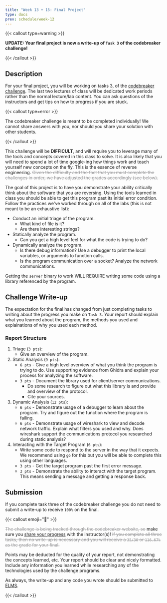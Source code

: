 ```yaml
---
title: "Week 13 + 15: Final Project"
type: docs
prev: schedule/week-12
---
```


{{< callout type=warning >}}

**UPDATE: Your final project is now a write-up of `Task 3` of the codebreaker
challenge!**

{{< /callout >}}

## Description

For your final project, you will be working on tasks 3, of the
[codebreaker challenge](https://nsa-codebreaker.org/challenge). The last two
lectures of class will be dedicated work periods rather than the normal
lecture/lab content. You can ask questions of the instructors and get tips on
how to progress if you are stuck.

{{< callout type=error >}}

The codebreaker challenge is meant to be completed individually! We cannot share
answers with you, nor should you share your solution with other students.

{{< /callout >}}

This challenge will be **DIFFICULT**, and will require you to leverage many of
the tools and concepts covered in this class to solve. It is also likely that
you will need to spend a lot of time google-ing how things work and teach
yourself new concepts on the fly. This is the essence of reverse engineering.
<span style="color: #939395">~~Given the difficulty and the fact that you must
complete the challenges in order, we have adjusted the grades accordingly (see
below).~~</span>

The goal of this project is to have you demonstrate your ability critically
think about the software that you are reversing. Using the tools learned in
class you should be able to get this program past its initial error condition.
Follow the practices we've worked through on all of the labs (this is not meant
to be an exhaustive list):

- Conduct an initial triage of the program.
  - What kind of file is it?
  - Are there interesting strings?
- Statically analyze the program.
  - Can you get a high level feel for what the code is trying to do?
- Dynamically analyze the program.
  - Is there debug information? Use a debugger to print the local variables, or
    arguments to function calls.
  - Is the program communication over a socket? Analyze the network
    communications.

Getting the `server` binary to work WILL REQUIRE writing some code using a
library referenced by the program.

## Challenge Write-up

The expectation for the final has changed from just completing tasks to writing
about the progress you make on `Task 3`. Your report should explain what you
learned about the program, the methods you used and explainations of why you
used each method.

### Report Structure

1. Triage (`3 pts`):
   - Give an overview of the program.
1. Static Analysis (`9 pts`):
   - `6 pts` - Give a high level overview of what you think the program is
     trying to do. Use supporting evidence from Ghidra and explain your process
     for analyzing the software.
   - `3 pts` - Document the library used for client/server communications.
     - Do some research to figure out what this library is and provide and
       overview of the protocol.
     - Cite your sources.
1. Dynamic Analysis (`12 pts`):
   - `6 pts` - Demonstrate usage of a debugger to learn about the program. Try
     and figure out the function where the program is failing.
   - `6 pts` - Demonstrate usage of wireshark to view and decode network
     traffic. Explain what filters you used and why. Does wireshark support the
     communications protocol you researched during static analysis?
1. Interacting with the Target Program (`6 pts`):
   - Write some code to respond to the server in the way that it expects. We
     recommend using `go` for this but you will be able to complete this using
     other languages.
   - `3 pts` - Get the target program past the first error message.
   - `3 pts` - Demonstrate the ability to interact with the target program. This
     means sending a message and getting a response back.

## Submission

If you complete task three of the codebreaker challenge you do not need to
submit a write-up to receive `100%` on the final.

{{< callout emoji="📝" >}}

<span style="color: #939395">~~The challenge is being tracked through the
codebreaker website, so~~</span> make sure you
[share your progress](/schedule/week-12/hw/) with the instructor(s)!
<span style="color: #939395">~~If you complete all three tasks, then no write-up
is necessary and you will receive a `35/30` or `116.67%` as the grade for your
final.~~</span>

Points may be deducted for the quality of your report, not demonstrating the
concepts learned, etc. Your report should be clear and nicely formatted. Include
any information you learned while researching any of the technologies used by
the challenge programs.

As always, the write-up and any code you wrote should be submitted to
[ELMS](https://umd.instructure.com/courses/1374508/assignments).

{{< /callout >}}

